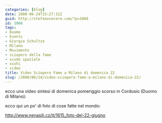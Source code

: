 ```yaml
---
categories: [blog]
date: 2008-06-24T15:27:31Z
guid: http://stefanocecere.com/?p=1066
id: 1066
tags:
- Duomo
- Events
- Giorgio Schultze
- Milano
- Movimento
- sciopero della fame
- scudo spaziale
- sushi
- video
title: Video Sciopero Fame a Milano di domenica 22
slug: /2008/06/24/video-sciopero-fame-a-milano-di-domenica-22/
---
```


ecco una video sintesi di domenica pomeriggio scorso in Cordusio (Duomo di Milano):

ecco qui un po' di foto di cose fatte nel mondo:
  
<a href="http://www.nenasili.cz/it/1615_foto-del-22-giugno" target="_blank">http://www.nenasili.cz/it/1615_foto-del-22-giugno</a>